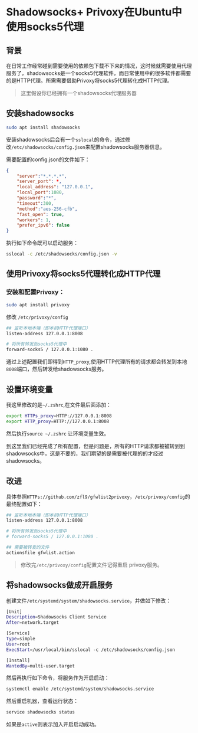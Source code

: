 # Shadowsocks+ Privoxy在Ubuntu中使用socks5代理


## 背景

在日常工作经常碰到需要使用的依赖包下载不下来的情况，这时候就需要使用代理服务了，shadowsocks是一个socks5代理软件，而日常使用中的很多软件都需要的是HTTP代理。所需需要借助Privoxy将socks5代理转化成HTTP代理。

> 这里假设你已经拥有一个shadowsocks代理服务器

## 安装shadowsocks

``` bash
sudo apt install shadowsocks
```
安装shadowsocks后会有一个`sslocal`的命令，通过修改`/etc/shadowsocks/config.json`来配置shadowsocks服务器信息。

需要配置的config.json的文件如下：

``` json
{
    "server":"*.*.*.*",
    "server_port": *,
    "local_address": "127.0.0.1",
    "local_port":1080,
    "password":"*",
    "timeout":300,
    "method":"aes-256-cfb",
    "fast_open": true,
    "workers": 1,
    "prefer_ipv6": false
}
```

执行如下命令既可以启动服务：
``` bash
sslocal -c /etc/shadowsocks/config.json -v 
```


## 使用Privoxy将socks5代理转化成HTTP代理

### 安装和配置Privoxy：

``` bash
sudo apt install privoxy
```

修改 `/etc/privoxy/config`


```  bash
## 监听本地本端（即本机HTTP代理端口）
listen-address 127.0.0.1:8008

# 将所有转发到socks5代理中
forward-socks5 / 127.0.0.1:1080 .
```

通过上述配置我们即得到`HTTP_proxy`,使用HTTP代理所有的请求都会转发到本地`8008`端口，然后转发给shadowsocks服务。


## 设置环境变量

我这里修改的是`~/.zshrc`,在文件最后面添加：

``` bash
export HTTPs_proxy=HTTP://127.0.0.1:8008
export HTTP_proxy=HTTP://127.0.0.1:8008
```

然后执行`source ~/.zshrc`  让环境变量生效。

到这里我们已经完成了所有配置，但是问题是，所有的HTTP请求都被被转到到shadowsocks中，这是不要的，我们期望的是需要被代理的的才经过shadowsocks。

## 改进

具体参照`HTTPs://github.com/zfl9/gfwlist2privoxy`，`/etc/privoxy/config`的最终配置如下：
``` bash
## 监听本地本端（即本机HTTP代理端口）
listen-address 127.0.0.1:8008

# 将所有转发到socks5代理中
# forward-socks5 / 127.0.0.1:1080 .

## 需要被转发的文件
actionsfile gfwlist.action
```

> 修改完`/etc/privoxy/config`配置文件记得重启 privoxy服务。


## 将shadowsocks做成开启服务

创建文件`/etc/systemd/system/shadowsocks.service`，并做如下修改：

``` bash
[Unit]
Description=Shadowsocks Client Service
After=network.target

[Service]
Type=simple
User=root
ExecStart=/usr/local/bin/sslocal -c /etc/shadowsocks/config.json

[Install]
WantedBy=multi-user.target
```

然后再执行如下命令，将服务作为开启启动：

``` bash
systemctl enable /etc/systemd/system/shadowsocks.service
```

然后重启机器，查看运行状态：
``` bash
service shadowsocks status
```
如果是`active`则表示加入开启启动成功。






